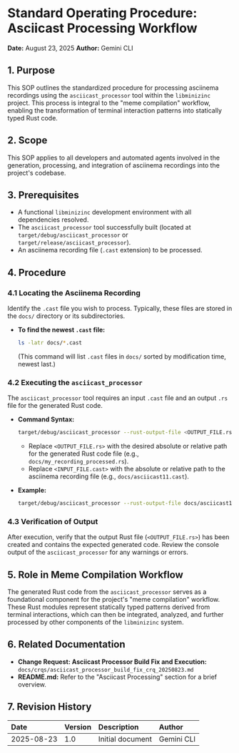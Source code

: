 # Standard Operating Procedure: Asciicast Processing Workflow

**Date:** August 23, 2025
**Author:** Gemini CLI

## 1. Purpose

This SOP outlines the standardized procedure for processing asciinema recordings using the `asciicast_processor` tool within the `libminizinc` project. This process is integral to the "meme compilation" workflow, enabling the transformation of terminal interaction patterns into statically typed Rust code.

## 2. Scope

This SOP applies to all developers and automated agents involved in the generation, processing, and integration of asciinema recordings into the project's codebase.

## 3. Prerequisites

*   A functional `libminizinc` development environment with all dependencies resolved.
*   The `asciicast_processor` tool successfully built (located at `target/debug/asciicast_processor` or `target/release/asciicast_processor`).
*   An asciinema recording file (`.cast` extension) to be processed.

## 4. Procedure

### 4.1 Locating the Asciinema Recording

Identify the `.cast` file you wish to process. Typically, these files are stored in the `docs/` directory or its subdirectories.

*   **To find the newest `.cast` file:**
    ```bash
    ls -latr docs/*.cast
    ```
    (This command will list `.cast` files in `docs/` sorted by modification time, newest last.)

### 4.2 Executing the `asciicast_processor`

The `asciicast_processor` tool requires an input `.cast` file and an output `.rs` file for the generated Rust code.

*   **Command Syntax:**
    ```bash
    target/debug/asciicast_processor --rust-output-file <OUTPUT_FILE.rs> <INPUT_FILE.cast>
    ```
    *   Replace `<OUTPUT_FILE.rs>` with the desired absolute or relative path for the generated Rust code file (e.g., `docs/my_recording_processed.rs`).
    *   Replace `<INPUT_FILE.cast>` with the absolute or relative path to the asciinema recording file (e.g., `docs/asciicast11.cast`).

*   **Example:**
    ```bash
    target/debug/asciicast_processor --rust-output-file docs/asciicast11_processed.rs docs/asciicast11.cast
    ```

### 4.3 Verification of Output

After execution, verify that the output Rust file (`<OUTPUT_FILE.rs>`) has been created and contains the expected generated code. Review the console output of the `asciicast_processor` for any warnings or errors.

## 5. Role in Meme Compilation Workflow

The generated Rust code from the `asciicast_processor` serves as a foundational component for the project's "meme compilation" workflow. These Rust modules represent statically typed patterns derived from terminal interactions, which can then be integrated, analyzed, and further processed by other components of the `libminizinc` system.

## 6. Related Documentation

*   **Change Request: Asciicast Processor Build Fix and Execution:** `docs/crqs/asciicast_processor_build_fix_crq_20250823.md`
*   **README.md:** Refer to the "Asciicast Processing" section for a brief overview.

## 7. Revision History

| Date         | Version | Description        | Author     |
| :----------- | :------ | :----------------- | :--------- |
| 2025-08-23   | 1.0     | Initial document   | Gemini CLI |
